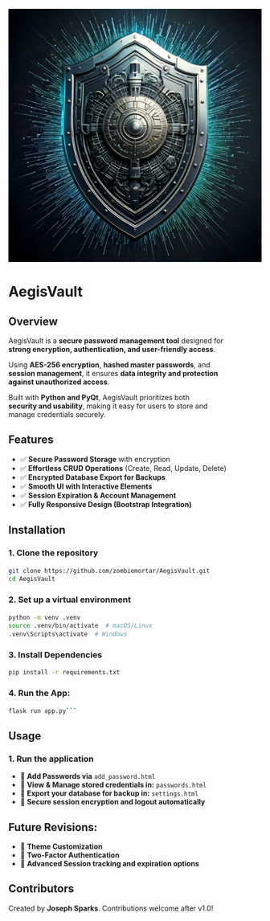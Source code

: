 ![AegisVault Logo](src/static/aegisvault.jpg)

# AegisVault

## **Overview**
AegisVault is a **secure password management tool** designed for  
**strong encryption, authentication, and user-friendly access**.  

Using **AES-256 encryption**, **hashed master passwords**, and  
**session management**, it ensures **data integrity and protection  
against unauthorized access**.  

Built with **Python and PyQt**, AegisVault prioritizes both  
**security and usability**, making it easy for users to store and  
manage credentials securely.  

## **Features**
- ✅ **Secure Password Storage** with encryption
- ✅ **Effortless CRUD Operations** (Create, Read, Update, Delete)
- ✅ **Encrypted Database Export for Backups**
- ✅ **Smooth UI with Interactive Elements**
- ✅ **Session Expiration & Account Management**
- ✅ **Fully Responsive Design (Bootstrap Integration)**


## **Installation**
### **1. Clone the repository**
```bash
git clone https://github.com/zombiemortar/AegisVault.git
cd AegisVault
```

### **2. Set up a virtual environment**
```bash
python -m venv .venv
source .venv/bin/activate  # macOS/Linux
.venv\Scripts\activate  # Windows
```
### **3. Install Dependencies**
```bash
pip install -r requirements.txt
```

### **4. Run the App:**
```bash
flask run app.py```
```
## **Usage**
### **1. Run the application**
- 🔹 **Add Passwords via** ```add_password.html```
- 🔹 **View & Manage stored credentials in:** ```passwords.html```
- 🔹 **Export your database for backup in:** ```settings.html```
- 🔹 **Secure session encryption and logout automatically**

## Future Revisions:

- 🔄 **Theme Customization**
- 🔄 **Two-Factor Authentication**
- 🔄 **Advanced Session tracking and expiration options**

## **Contributors**
Created by **Joseph Sparks**. Contributions welcome after v1.0!  

